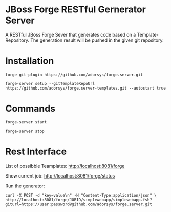 JBoss Forge RESTful Gernerator Server
=====================================

A RESTful JBoss Forge Sever that generates code based on a Template-Repository.
The generation result will be pushed in the given git repository.

Installation
============

`forge git-plugin https://github.com/adorsys/forge.server.git`

`forge-server setup --gitTemplateRepoUrl https://github.com/adorsys/forge.server-templates.git --autostart true`

Commands
========

`forge-server start`

`forge-server stop`

Rest Interface
==============

List of possibble Teamplates: [http://localhost:8081/forge](http://localhost:8081/forge)

Show current job: [http://localhost:8081/forge/status](http://localhost:8081/forge/status)

Run the generator:

`curl -X POST -d "key=value\n" -H "Content-Type:application/json" \`
`http://localhost:8081/forge/JOBID/simplewebapp/simplewebapp.fsh?giturl=https://user:password@github.com/adorsys/forge.server.git`
